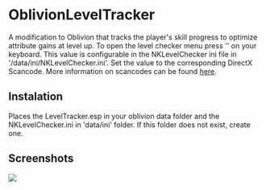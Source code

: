 # OblivionLevelTracker
A modification to Oblivion that tracks the player's skill progress to optimize attribute gains at level up.  To open the level checker menu press '\' on your keyboard.  This value is configurable in the NKLevelChecker ini file in '/data/ini/NKLevelChecker.ini'.  Set the value to the corresponding DirectX Scancode.  More information on scancodes can be found [here](http://wiki.tesnexus.com/index.php/DirectX_Scancodes_And_How_To_Use_Them).

## Instalation
Places the LevelTracker.esp in your oblivion data folder and the NKLevelChecker.ini in 'data/ini' folder. If this folder does not exist, create one.

## Screenshots
![](https://github.com/nokeeo/OblivionLevelTracker/blob/master/ScreenShot.png)

